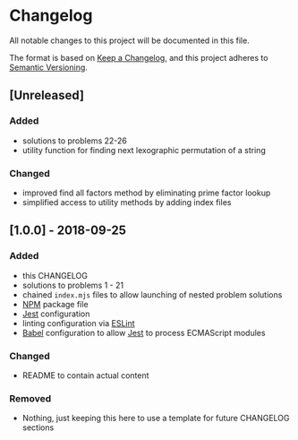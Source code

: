 # Changelog
All notable changes to this project will be documented in this file.

The format is based on [Keep a Changelog][6], and this project adheres to
[Semantic Versioning][5].

## [Unreleased]
### Added
- solutions to problems 22-26
- utility function for finding next lexographic permutation of a string

### Changed
- improved find all factors method by eliminating prime factor lookup
- simplified access to utility methods by adding index files

## [1.0.0] - 2018-09-25
### Added
- this CHANGELOG
- solutions to problems 1 - 21
- chained `index.mjs` files to allow launching of nested problem solutions
- [NPM][2] package file
- [Jest][1] configuration
- linting configuration via [ESLint][3]
- [Babel][4] configuration to allow [Jest][1] to process ECMAScript modules

### Changed
- README to contain actual content

### Removed
- Nothing, just keeping this here to use a template for future CHANGELOG
sections

[1]:https://jestjs.io/
[2]:https://www.npmjs.com/
[3]:https://eslint.org/
[4]:https://babeljs.io/
[5]:https://semver.org/spec/v2.0.0.html
[6]:https://keepachangelog.com/en/1.0.0/
